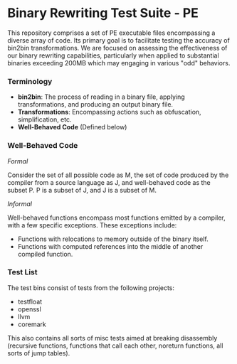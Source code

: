 # Binary Rewriting Test Suite - PE

This repository comprises a set of PE executable files encompassing a diverse array of code. Its primary goal is to facilitate testing the accuracy of bin2bin transformations. We are focused on assessing the effectiveness of our binary rewriting capabilities, particularly when applied to substantial binaries exceeding 200MB which may engaging in various "odd" behaviors.

### Terminology

- **bin2bin**: The process of reading in a binary file, applying transformations, and producing an output binary file.
- **Transformations**: Encompassing actions such as obfuscation, simplification, etc.
- **Well-Behaved Code** (Defined below)

### Well-Behaved Code

*Formal*

Consider the set of all possible code as M, the set of code produced by the compiler from a source language as J, and well-behaved code as the subset P. P is a subset of J, and J is a subset of M.

*Informal*

Well-behaved functions encompass most functions emitted by a compiler, with a few specific exceptions. These exceptions include:

- Functions with relocations to memory outside of the binary itself.
- Functions with computed references into the middle of another compiled function.

### Test List

The test bins consist of tests from the following projects:

- testfloat
- openssl
- llvm
- coremark

This also contains all sorts of misc tests aimed at breaking disassembly (recursive functions, functions that call each other, noreturn functions, all sorts of jump tables).
